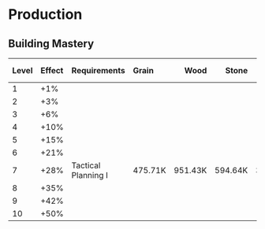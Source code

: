 <!-- TITLE: Research -->

# Production
## Building Mastery

Level | Effect | Requirements | Grain | Wood | Stone | Iron | Gold Dragons
:--- | :--- | :--- | :--- | ---: | ---: | ---: | ---:
1 | +1% |
2 | +3% |
3 | +6% |
4 | +10% |
5 | +15% |
6 | +21% |
7 | +28% | Tactical Planning I | 475.71K | 951.43K | 594.64K | 356.79K | 1.32M
8 | +35% |
9 | +42% |
10 | +50% |